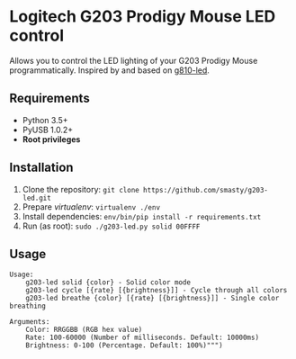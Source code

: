 # Logitech G203 Prodigy Mouse LED control

Allows you to control the LED lighting of your G203 Prodigy Mouse programmatically.
Inspired by and based on [g810-led](https://github.com/MatMoul/g810-led).

## Requirements

- Python 3.5+
- PyUSB 1.0.2+
- **Root privileges**

## Installation

1) Clone the repository: `git clone https://github.com/smasty/g203-led.git`
2) Prepare _virtualenv_: `virtualenv ./env`
3) Install dependencies: `env/bin/pip install -r requirements.txt`
4) Run (as root): `sudo ./g203-led.py solid 00FFFF`

## Usage

```
Usage:
    g203-led solid {color} - Solid color mode
    g203-led cycle [{rate} [{brightness}]] - Cycle through all colors
    g203-led breathe {color} [{rate} [{brightness}]] - Single color breathing

Arguments:
    Color: RRGGBB (RGB hex value)
    Rate: 100-60000 (Number of milliseconds. Default: 10000ms)
    Brightness: 0-100 (Percentage. Default: 100%)""")
```
